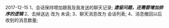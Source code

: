 2017-12-15
1、会话保持增加跟我及我发送的聊天记录;
   ***遗留问题，还需要增加排序的逻辑***
2、去掉送达 改为 未读;
3、聊天消息改为 会话列表;
4、消息撤回以后收到的消息数量;